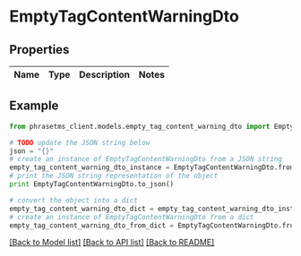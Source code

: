 # EmptyTagContentWarningDto

## Properties

| Name | Type | Description | Notes |
| ---- | ---- | ----------- | ----- |

## Example

```python
from phrasetms_client.models.empty_tag_content_warning_dto import EmptyTagContentWarningDto

# TODO update the JSON string below
json = "{}"
# create an instance of EmptyTagContentWarningDto from a JSON string
empty_tag_content_warning_dto_instance = EmptyTagContentWarningDto.from_json(json)
# print the JSON string representation of the object
print EmptyTagContentWarningDto.to_json()

# convert the object into a dict
empty_tag_content_warning_dto_dict = empty_tag_content_warning_dto_instance.to_dict()
# create an instance of EmptyTagContentWarningDto from a dict
empty_tag_content_warning_dto_from_dict = EmptyTagContentWarningDto.from_dict(empty_tag_content_warning_dto_dict)
```

[[Back to Model list]](../README.md#documentation-for-models) [[Back to API list]](../README.md#documentation-for-api-endpoints) [[Back to README]](../README.md)

